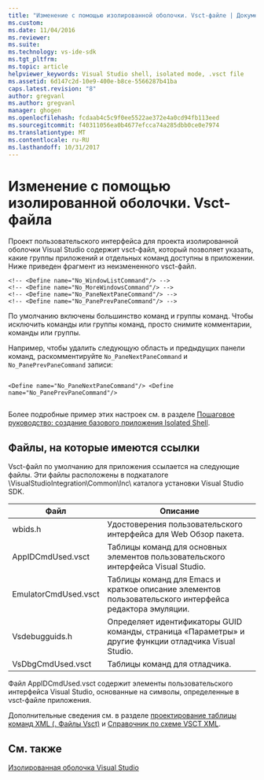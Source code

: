 ```yaml
---
title: "Изменение с помощью изолированной оболочки. Vsct-файле | Документы Microsoft"
ms.custom: 
ms.date: 11/04/2016
ms.reviewer: 
ms.suite: 
ms.technology: vs-ide-sdk
ms.tgt_pltfrm: 
ms.topic: article
helpviewer_keywords: Visual Studio shell, isolated mode, .vsct file
ms.assetid: 6d147c2d-10e9-400e-b8ce-5566287b41ba
caps.latest.revision: "8"
author: gregvanl
ms.author: gregvanl
manager: ghogen
ms.openlocfilehash: fcdaab4c5c9f0ee5522ae372e4a0cd94fb113eed
ms.sourcegitcommit: f40311056ea0b4677efcca74a285dbb0ce0e7974
ms.translationtype: MT
ms.contentlocale: ru-RU
ms.lasthandoff: 10/31/2017
---
```

# <a name="modifying-the-isolated-shell-by-using-the-vsct-file"></a>Изменение с помощью изолированной оболочки. Vsct-файла
Проект пользовательского интерфейса для проекта изолированной оболочки Visual Studio содержит vsct-файл, который позволяет указать, какие группы приложений и отдельных команд доступны в приложении. Ниже приведен фрагмент из неизмененного vsct-файл.  
  
```  
<!-- <Define name="No_WindowListCommand"/> -->  
<!-- <Define name="No_MoreWindowsCommand"/> -->  
<!-- <Define name="No_PaneNextPaneCommand"/> -->  
<!-- <Define name="No_PanePrevPaneCommand"/> -->  
```  
  
 По умолчанию включены большинство команд и группы команд. Чтобы исключить команды или группы команд, просто снимите комментарии, команды или группы.  
  
 Например, чтобы удалить следующую область и предыдущих панели команд, раскомментируйте `No_PaneNextPaneCommand` и `No_PanePrevPaneCommand` записи:  
  
```  
  
<Define name="No_PaneNextPaneCommand"/> <Define name="No_PanePrevPaneCommand"/>  
  
```  
  
 Более подробные пример этих настроек см. в разделе [Пошаговое руководство: создание базового приложения Isolated Shell](walkthrough-creating-a-basic-isolated-shell-application.md).  
  
## <a name="referenced-files"></a>Файлы, на которые имеются ссылки  
 Vsct-файл по умолчанию для приложения ссылается на следующие файлы. Эти файлы расположены в подкаталоге \VisualStudioIntegration\Common\Inc\ каталога установки Visual Studio SDK.  
  
|Файл|Описание|  
|----------|-----------------|  
|wbids.h|Удостоверения пользовательского интерфейса для Web Обзор пакета.|  
|AppIDCmdUsed.vsct|Таблицы команд для основных элементов пользовательского интерфейса Visual Studio.|  
|EmulatorCmdUsed.vsct|Таблицы команд для Emacs и краткое описание элементов пользовательского интерфейса редактора эмуляции.|  
|Vsdebugguids.h|Определяет идентификаторы GUID команды, страница «Параметры» и другие функции отладчика Visual Studio.|  
|VsDbgCmdUsed.vsct|Таблицы команд для отладчика.|  
  
 Файл AppIDCmdUsed.vsct содержит элементы пользовательского интерфейса Visual Studio, основанные на символы, определенные в vsct-файле приложения.  
  
 Дополнительные сведения см. в разделе [проектирование таблицы команд XML (. Файлы Vsct)](../internals/designing-xml-command-table-dot-vsct-files.md) и [Справочник по схеме VSCT XML](../vsct-xml-schema-reference.md).  
  
## <a name="see-also"></a>См. также  
 [Изолированная оболочка Visual Studio](visual-studio-isolated-shell.md)